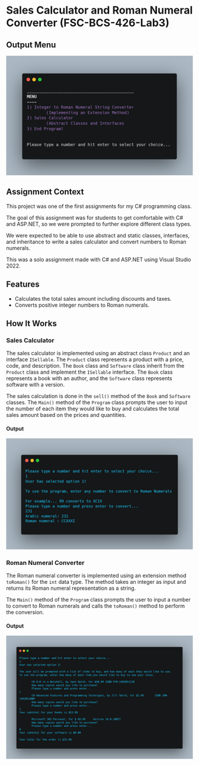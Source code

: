 # Sales Calculator and Roman Numeral Converter (FSC-BCS-426-Lab3)

## Output Menu

![OutputMenu](images/outputmenu.png "OutputMenu")

## Assignment Context

This project was one of the first assignments for my C# programming class.

The goal of this assignment was for students to get comfortable with C# and ASP.NET, so we were prompted to further explore different class types.

We were expected to be able to use abstract and static classes, interfaces, and inheritance to write a sales calculator and convert numbers to Roman numerals.

This was a solo assignment made with C# and ASP.NET using Visual Studio 2022.

## Features

- Calculates the total sales amount including discounts and taxes.
- Converts positive integer numbers to Roman numerals.

## How It Works

### Sales Calculator

The sales calculator is implemented using an abstract class `Product` and an interface `ISellable`. 
The `Product` class represents a product with a price, code, and description. 
The `Book` class and `Software` class inherit from the `Product` class and implement the `ISellable` interface. 
The `Book` class represents a book with an author, and the `Software` class represents software with a version.

The sales calculation is done in the `sell()` method of the `Book` and `Software` classes. 
The `Main()` method of the `Program` class prompts the user to input the number of each item they would like to buy and calculates the total sales amount based on the prices and quantities.

#### Output

![Option1](images/option1.png "Option1")

### Roman Numeral Converter

The Roman numeral converter is implemented using an extension method `toRoman()` for the `int` data type. 
The method takes an integer as input and returns its Roman numeral representation as a string.

The `Main()` method of the `Program` class prompts the user to input a number to convert to Roman numerals and calls the `toRoman()` method to perform the conversion.

#### Output

![Option2](images/option2.png "Option2")
